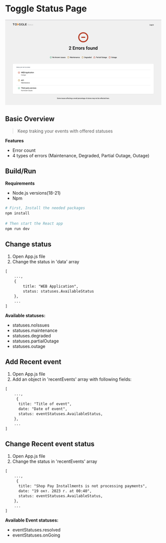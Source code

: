 # Toggle Status Page

![alt image](./preview.png)

## Basic Overview

> Keep traking your events with offered statuses

**Features**

- Error count
- 4 types of errors (Maintenance, Degraded, Partial Outage, Outage)

## Build/Run

**Requirements**

- Node.js versions(18-21)
- Npm

```bash
# First, Install the needed packages
npm install

# Then start the React app
npm run dev
```

## Change status

1. Open App.js file
2. Change the status in 'data' array

```
[
    ...,
    {
        title: "WEB Application",
        status: statuses.AvailableStatus
    },
    ...
]
```

**Available statuses:**

- statuses.noIssues
- statuses.maintenance
- statuses.degraded
- statuses.partialOutage
- statuses.outage

## Add Recent event

1. Open App.js file
2. Add an object in 'recentEvents' array with following fields:

```
[
    ...,
     {
      title: "Title of event",
      date: "Date of event",
      status: eventStatuses.AvailableStatus,
    },
    ...
]
```

## Change Recent event status

1. Open App.js file
2. Change the status in 'recentEvents' array

```
[
    ...,
     {
      title: "Shop Pay Installments is not processing payments",
      date: "19 окт. 2023 г. at 00:40",
      status: eventStatuses.AvailableStatus,
    },
    ...
]
```

**Available Event statuses:**

- eventStatuses.resolved
- eventStatuses.onGoing
